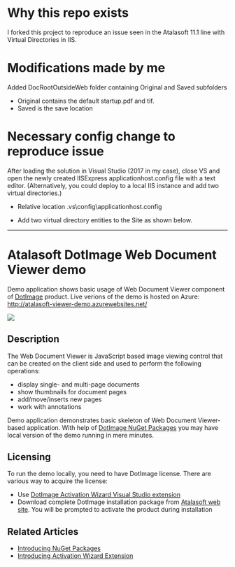# Why this repo exists
I forked this project to reproduce an issue seen in the Atalasoft 11.1 line with Virtual Directories in IIS. 

# Modifications made by me
Added DocRootOutsideWeb folder containing Original and Saved subfolders
 - Original contains the default startup.pdf and tif. 
 - Saved is the save location

# Necessary config change to reproduce issue
After loading the solution in Visual Studio (2017 in my case), close VS and open the newly created IISExpress applicationhost.config file with a text editor. (Alternatively, you could deploy to a local IIS instance and add two virtual directories.)
 - Relative location .vs\config\applicationhost.config
 - Add two virtual directory entities to the Site as shown below. 

    <site name="Atalasoft.Demo.WebDocumentViewer" id="2">
        <application path="/" applicationPool="Clr4IntegratedAppPool">
            <virtualDirectory path="/" physicalPath="C:\PATH\TO\web-document-viewer-demo-fork\Atalasoft.Demo.WebDocumentViewer" />
            <virtualDirectory path="/Original" physicalPath="C:\PATH\TO\web-document-viewer-demo-fork\DocRootOutsideWeb\Original" />
            <virtualDirectory path="/Saved" physicalPath="C:\PATH\TO\web-document-viewer-demo-fork\DocRootOutsideWeb\Saved" />
        </application>
        <bindings>
            <binding protocol="http" bindingInformation="*:52958:localhost" />
        </bindings>
    </site> 

---
# Atalasoft DotImage Web Document Viewer demo
Demo application shows basic usage of Web Document Viewer component of [DotImage](https://www.atalasoft.com/Products/DotImage) product. Live verions of the demo is hosted on Azure: http://atalasoft-viewer-demo.azurewebsites.net/

![](https://atalasoft.visualstudio.com/_apis/public/build/definitions/789e0a22-6f04-4fac-91a5-ccc70df2a1f1/1/badge)

## Description

The Web Document Viewer is JavaScript based image viewing control that can be created on the client side and used to perform the following operations:

 - display single- and multi-page documents
 - show thumbnails for document pages
 - add/move/inserts new pages
 - work with annotations

Demo application demonstrates basic skeleton of Web Document Viewer-based application. With help of [DotImage NuGet Packages](https://www.nuget.org/profiles/Atalasoft) you may have local version of the demo running in mere minutes.

## Licensing
To run the demo locally, you need to have DotImage license. There are various way to acquire the license:

 - Use [DotImage Activation Wizard Visual Studio extension](https://visualstudiogallery.msdn.microsoft.com/88ff07c9-fe68-48bd-bfdc-3fbc8a0ec1db)
 - Download complete DotImage installation package from [Atalasoft web site](https://atalasoft.com). You will be prompted to activate the product during installation

## Related Articles

 - [Introducing NuGet Packages](http://atalasoft.github.io/2016/05/03/introducing-nuget/)
 - [Introducing Activation Wizard Extension](http://atalasoft.github.io/2016/05/14/introducing-activation-wizard-extension/) 
